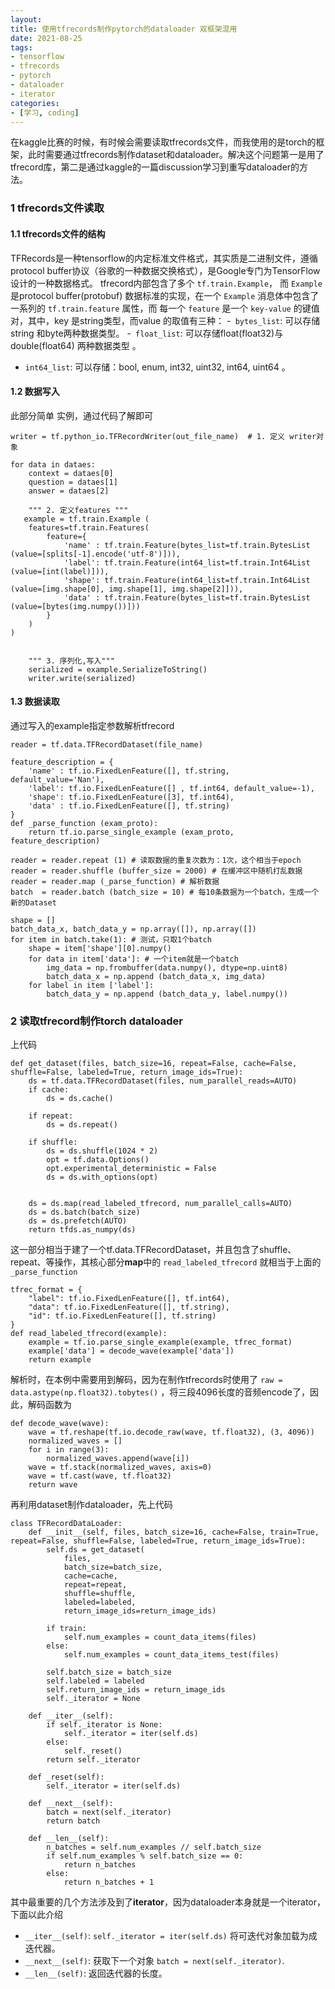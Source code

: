 ```yaml
---
layout: 
title: 使用tfrecords制作pytorch的dataloader 双框架混用
date: 2021-08-25
tags:
- tensorflow
- tfrecords
- pytorch
- dataloader
- iterator
categories:
- [学习, coding]
---
```


在kaggle比赛的时候，有时候会需要读取tfrecords文件，而我使用的是torch的框架，此时需要通过tfrecords制作dataset和dataloader。解决这个问题第一是用了tfrecord库，第二是通过kaggle的一篇discussion学习到重写dataloader的方法。
<!-- more -->

### 1 tfrecords文件读取

#### 1.1 tfrecords文件的结构

TFRecords是一种tensorflow的内定标准文件格式，其实质是二进制文件，遵循protocol buffer协议（谷歌的一种数据交换格式），是Google专门为TensorFlow设计的一种数据格式。
tfrecord内部包含了多个 `tf.train.Example`， 而 `Example` 是protocol buffer(protobuf) 数据标准的实现，在一个 `Example` 消息体中包含了一系列的 `tf.train.feature` 属性，而 每一个 `feature` 是一个 `key-value` 的键值对，其中，key 是string类型，而value 的取值有三种：
-` bytes_list`: 可以存储string 和byte两种数据类型。
-` float_list`: 可以存储float(float32)与double(float64) 两种数据类型 。
- `int64_list`: 可以存储：bool, enum, int32, uint32, int64, uint64 。

#### 1.2 数据写入

此部分简单 实例，通过代码了解即可

```
writer = tf.python_io.TFRecordWriter(out_file_name)  # 1. 定义 writer对象

for data in dataes:
    context = dataes[0]
    question = dataes[1]
    answer = dataes[2]

    """ 2. 定义features """
   example = tf.train.Example (
    features=tf.train.Features(
        feature={
            'name' : tf.train.Feature(bytes_list=tf.train.BytesList (value=[splits[-1].encode('utf-8')])),
            'label': tf.train.Feature(int64_list=tf.train.Int64List (value=[int(label)])),
            'shape': tf.train.Feature(int64_list=tf.train.Int64List (value=[img.shape[0], img.shape[1], img.shape[2]])),
            'data' : tf.train.Feature(bytes_list=tf.train.BytesList (value=[bytes(img.numpy())]))
        }
    )
)

    
    """ 3. 序列化,写入"""
    serialized = example.SerializeToString()
    writer.write(serialized)
```

#### 1.3 数据读取

通过写入的example指定参数解析tfrecord

```
reader = tf.data.TFRecordDataset(file_name)

feature_description = {
    'name' : tf.io.FixedLenFeature([], tf.string, default_value='Nan'),
    'label': tf.io.FixedLenFeature([] , tf.int64, default_value=-1),
    'shape': tf.io.FixedLenFeature([3], tf.int64),
    'data' : tf.io.FixedLenFeature([], tf.string)
}
def _parse_function (exam_proto):
    return tf.io.parse_single_example (exam_proto, feature_description)

reader = reader.repeat (1) # 读取数据的重复次数为：1次，这个相当于epoch
reader = reader.shuffle (buffer_size = 2000) # 在缓冲区中随机打乱数据
reader = reader.map (_parse_function) # 解析数据
batch  = reader.batch (batch_size = 10) # 每10条数据为一个batch，生成一个新的Dataset

shape = []
batch_data_x, batch_data_y = np.array([]), np.array([])
for item in batch.take(1): # 测试，只取1个batch
    shape = item['shape'][0].numpy()
    for data in item['data']: # 一个item就是一个batch
        img_data = np.frombuffer(data.numpy(), dtype=np.uint8)
        batch_data_x = np.append (batch_data_x, img_data)
    for label in item ['label']:
        batch_data_y = np.append (batch_data_y, label.numpy())

```

### 2 读取tfrecord制作torch dataloader

上代码

```
def get_dataset(files, batch_size=16, repeat=False, cache=False, shuffle=False, labeled=True, return_image_ids=True):
    ds = tf.data.TFRecordDataset(files, num_parallel_reads=AUTO)
    if cache:
        ds = ds.cache()

    if repeat:
        ds = ds.repeat()

    if shuffle:
        ds = ds.shuffle(1024 * 2)
        opt = tf.data.Options()
        opt.experimental_deterministic = False
        ds = ds.with_options(opt)


    ds = ds.map(read_labeled_tfrecord, num_parallel_calls=AUTO)
    ds = ds.batch(batch_size)
    ds = ds.prefetch(AUTO)
    return tfds.as_numpy(ds)
```

这一部分相当于建了一个tf.data.TFRecordDataset，并且包含了shuffle、repeat、等操作，其核心部分**map**中的 `read_labeled_tfrecord` 就相当于上面的 `_parse_function`

```
tfrec_format = {
    "label": tf.io.FixedLenFeature([], tf.int64),
    "data": tf.io.FixedLenFeature([], tf.string),
    "id": tf.io.FixedLenFeature([], tf.string)
}
def read_labeled_tfrecord(example):
    example = tf.io.parse_single_example(example, tfrec_format)
    example['data'] = decode_wave(example['data'])
    return example
```

解析时，在本例中需要用到解码，因为在制作tfrecords时使用了 `raw = data.astype(np.float32).tobytes()` ，将三段4096长度的音频encode了，因此，解码函数为

```
def decode_wave(wave):
    wave = tf.reshape(tf.io.decode_raw(wave, tf.float32), (3, 4096))
    normalized_waves = []
    for i in range(3):
        normalized_waves.append(wave[i])
    wave = tf.stack(normalized_waves, axis=0)
    wave = tf.cast(wave, tf.float32)
    return wave
```

再利用dataset制作dataloader，先上代码
```
class TFRecordDataLoader:
    def __init__(self, files, batch_size=16, cache=False, train=True, repeat=False, shuffle=False, labeled=True, return_image_ids=True):
        self.ds = get_dataset(
            files, 
            batch_size=batch_size,
            cache=cache,
            repeat=repeat,
            shuffle=shuffle,
            labeled=labeled,
            return_image_ids=return_image_ids)
        
        if train:
            self.num_examples = count_data_items(files)
        else:
            self.num_examples = count_data_items_test(files)

        self.batch_size = batch_size
        self.labeled = labeled
        self.return_image_ids = return_image_ids
        self._iterator = None
    
    def __iter__(self):
        if self._iterator is None:
            self._iterator = iter(self.ds)
        else:
            self._reset()
        return self._iterator

    def _reset(self):
        self._iterator = iter(self.ds)

    def __next__(self):
        batch = next(self._iterator)
        return batch

    def __len__(self):
        n_batches = self.num_examples // self.batch_size
        if self.num_examples % self.batch_size == 0:
            return n_batches
        else:
            return n_batches + 1
```

其中最重要的几个方法涉及到了**iterator**，因为dataloader本身就是一个iterator，下面以此介绍

- `__iter__(self)`:  `self._iterator = iter(self.ds)` 将可迭代对象加载为成迭代器。
- `__next__(self)`: 获取下一个对象 `batch = next(self._iterator)`.
- `__len__(self)`: 返回迭代器的长度。